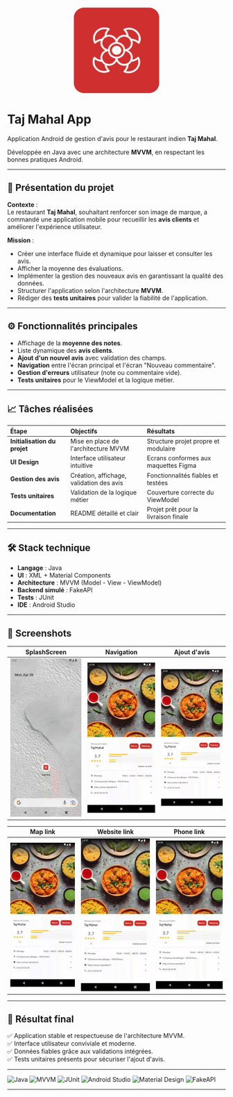 <p align="center">
  <img src="screenshots/logodemoapp.png" alt="Logo" width="200" height="200">
</p>

# Taj Mahal App

Application Android de gestion d'avis pour le restaurant indien **Taj Mahal**.

Développée en Java avec une architecture **MVVM**, en respectant les bonnes pratiques Android.



---



## 🚀 Présentation du projet

**Contexte** :  
Le restaurant **Taj Mahal**, souhaitant renforcer son image de marque, a commandé une application mobile pour recueillir les **avis clients** et améliorer l'expérience utilisateur.

**Mission** :  
- Créer une interface fluide et dynamique pour laisser et consulter les avis.
- Afficher la moyenne des évaluations.
- Implémenter la gestion des nouveaux avis en garantissant la qualité des données.
- Structurer l'application selon l'architecture **MVVM**.
- Rédiger des **tests unitaires** pour valider la fiabilité de l'application.



---



## ⚙️ Fonctionnalités principales

- Affichage de la **moyenne des notes**.
- Liste dynamique des **avis clients**.
- **Ajout d'un nouvel avis** avec validation des champs.
- **Navigation** entre l'écran principal et l'écran "Nouveau commentaire".
- **Gestion d'erreurs** utilisateur (note ou commentaire vide).
- **Tests unitaires** pour le ViewModel et la logique métier.



---



## 📈 Tâches réalisées

| Étape | Objectifs | Résultats |
| :--- | :--- | :--- |
| **Initialisation du projet** | Mise en place de l'architecture MVVM | Structure projet propre et modulaire |
| **UI Design** | Interface utilisateur intuitive | Ecrans conformes aux maquettes Figma |
| **Gestion des avis** | Création, affichage, validation des avis | Fonctionnalités fiables et testées |
| **Tests unitaires** | Validation de la logique métier | Couverture correcte du ViewModel |
| **Documentation** | README détaillé et clair | Projet prêt pour la livraison finale |



---



## 🛠️ Stack technique

- **Langage** : Java
- **UI** : XML + Material Components
- **Architecture** : MVVM (Model - View - ViewModel)
- **Backend simulé** : FakeAPI
- **Tests** : JUnit
- **IDE** : Android Studio



---



## 📸 Screenshots

| SplashScreen | Navigation | Ajout d'avis |
|:---:|:---:|:---:|
| ![SplashScreen](screenshots/SplashScreen.gif) | ![Navigation](screenshots/NavToAvis.gif) | ![Ajout avis](screenshots/AvisDemo.gif) |

| Map link | Website link | Phone link |
|:---:|:---:|:---:|
| ![Map link](screenshots/MapdDemo.gif) | ![Website link](screenshots/WebsiteDemo.gif) | ![Phone link](screenshots/CallDemo.gif) |

---



## 🎯 Résultat final

✅ Application stable et respectueuse de l'architecture MVVM.  
✅ Interface utilisateur conviviale et moderne.  
✅ Données fiables grâce aux validations intégrées.  
✅ Tests unitaires présents pour sécuriser l'ajout d'avis.



---



![Java](https://img.shields.io/badge/Java-007396?logo=java&logoColor=white)
![MVVM](https://img.shields.io/badge/MVVM-000000?logo=android&logoColor=white)
![JUnit](https://img.shields.io/badge/JUnit-25A162?logo=java&logoColor=white)
![Android Studio](https://img.shields.io/badge/Android%20Studio-3DDC84?logo=androidstudio&logoColor=white)
![Material Design](https://img.shields.io/badge/Material%20Design-757575?logo=materialdesign&logoColor=white)
![FakeAPI](https://img.shields.io/badge/FakeAPI-Simulation-blue)

---
